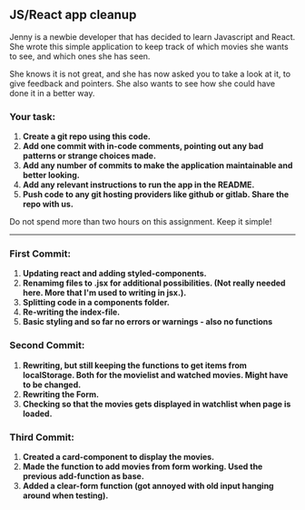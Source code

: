## JS/React app cleanup

Jenny is a newbie developer that has decided to learn Javascript and React. She wrote this simple application to keep track of which movies she wants to see, and which ones she has seen.

She knows it is not great, and she has now asked you to take a look at it, to give feedback and pointers. She also wants to see how she could have done it in a better way.

### Your task:

1. **Create a git repo using this code.**
2. **Add one commit with in-code comments, pointing out any bad patterns or strange choices made.**
3. **Add any number of commits to make the application maintainable and better looking.**
4. **Add any relevant instructions to run the app in the README.**
5. **Push code to any git hosting providers like github or gitlab. Share the repo with us.**

Do not spend more than two hours on this assignment. Keep it simple!

---
### First Commit:

1. **Updating react and adding styled-components.**
2. **Renamimg files to .jsx for additional possibilities. (Not really needed here. More that I'm used to writing in jsx.).**
3. **Splitting code in a components folder.**
4. **Re-writing the index-file.**
5. **Basic styling and so far no errors or warnings - also no functions**

### Second Commit:
1. **Rewriting, but still keeping the functions to get items from localStorage. Both for the movielist and watched movies. Might have to be changed.**
2. **Rewriting the Form.**
3. **Checking so that the movies gets displayed in watchlist when page is loaded.**

### Third Commit:
1. **Created a card-component to display the movies.**
2. **Made the function to add movies from form working. Used the previous add-function as base.**
3. **Added a clear-form function (got annoyed with old input hanging around when testing).**